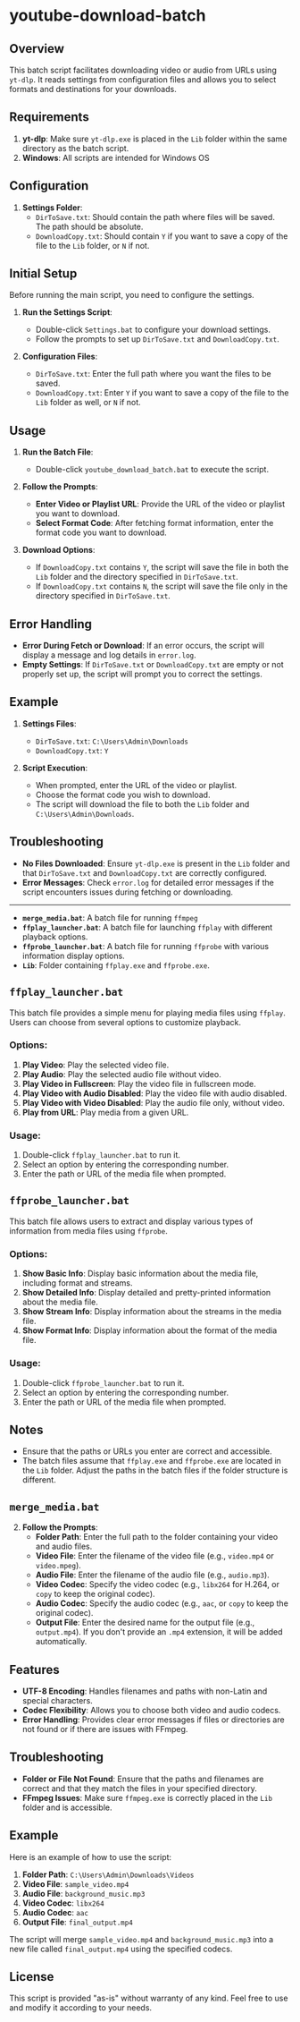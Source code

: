 # youtube-download-batch

## Overview

This batch script facilitates downloading video or audio from URLs using `yt-dlp`. It reads settings from configuration files and allows you to select formats and destinations for your downloads.

## Requirements

1. **yt-dlp**: Make sure `yt-dlp.exe` is placed in the `Lib` folder within the same directory as the batch script.
2. **Windows**: All scripts are intended for Windows OS

## Configuration

1. **Settings Folder**:
   - `DirToSave.txt`: Should contain the path where files will be saved. The path should be absolute.
   - `DownloadCopy.txt`: Should contain `Y` if you want to save a copy of the file to the `Lib` folder, or `N` if not.

## Initial Setup

Before running the main script, you need to configure the settings. 

1. **Run the Settings Script**:
   - Double-click `Settings.bat` to configure your download settings.
   - Follow the prompts to set up `DirToSave.txt` and `DownloadCopy.txt`.

2. **Configuration Files**:
   - `DirToSave.txt`: Enter the full path where you want the files to be saved.
   - `DownloadCopy.txt`: Enter `Y` if you want to save a copy of the file to the `Lib` folder as well, or `N` if not.

## Usage

1. **Run the Batch File**:
   - Double-click `youtube_download_batch.bat` to execute the script.

2. **Follow the Prompts**:
   - **Enter Video or Playlist URL**: Provide the URL of the video or playlist you want to download.
   - **Select Format Code**: After fetching format information, enter the format code you want to download.

3. **Download Options**:
   - If `DownloadCopy.txt` contains `Y`, the script will save the file in both the `Lib` folder and the directory specified in `DirToSave.txt`.
   - If `DownloadCopy.txt` contains `N`, the script will save the file only in the directory specified in `DirToSave.txt`.

## Error Handling

- **Error During Fetch or Download**: If an error occurs, the script will display a message and log details in `error.log`.
- **Empty Settings**: If `DirToSave.txt` or `DownloadCopy.txt` are empty or not properly set up, the script will prompt you to correct the settings.

## Example

1. **Settings Files**:
   - `DirToSave.txt`: `C:\Users\Admin\Downloads`
   - `DownloadCopy.txt`: `Y`

2. **Script Execution**:
   - When prompted, enter the URL of the video or playlist.
   - Choose the format code you wish to download.
   - The script will download the file to both the `Lib` folder and `C:\Users\Admin\Downloads`.

## Troubleshooting

- **No Files Downloaded**: Ensure `yt-dlp.exe` is present in the `Lib` folder and that `DirToSave.txt` and `DownloadCopy.txt` are correctly configured.
- **Error Messages**: Check `error.log` for detailed error messages if the script encounters issues during fetching or downloading.

-----

- **`merge_media.bat`**: A batch file for running `ffmpeg`
- **`ffplay_launcher.bat`**: A batch file for launching `ffplay` with different playback options.
- **`ffprobe_launcher.bat`**: A batch file for running `ffprobe` with various information display options.
- **`Lib`**: Folder containing `ffplay.exe` and `ffprobe.exe`.

## `ffplay_launcher.bat`

This batch file provides a simple menu for playing media files using `ffplay`. Users can choose from several options to customize playback.

### Options:

1. **Play Video**: Play the selected video file.
2. **Play Audio**: Play the selected audio file without video.
3. **Play Video in Fullscreen**: Play the video file in fullscreen mode.
4. **Play Video with Audio Disabled**: Play the video file with audio disabled.
5. **Play Video with Video Disabled**: Play the audio file only, without video.
6. **Play from URL**: Play media from a given URL.

### Usage:

1. Double-click `ffplay_launcher.bat` to run it.
2. Select an option by entering the corresponding number.
3. Enter the path or URL of the media file when prompted.

## `ffprobe_launcher.bat`

This batch file allows users to extract and display various types of information from media files using `ffprobe`.

### Options:

1. **Show Basic Info**: Display basic information about the media file, including format and streams.
2. **Show Detailed Info**: Display detailed and pretty-printed information about the media file.
3. **Show Stream Info**: Display information about the streams in the media file.
4. **Show Format Info**: Display information about the format of the media file.

### Usage:

1. Double-click `ffprobe_launcher.bat` to run it.
2. Select an option by entering the corresponding number.
3. Enter the path or URL of the media file when prompted.

## Notes

- Ensure that the paths or URLs you enter are correct and accessible.
- The batch files assume that `ffplay.exe` and `ffprobe.exe` are located in the `Lib` folder. Adjust the paths in the batch files if the folder structure is different.

## `merge_media.bat`

2. **Follow the Prompts**:
   - **Folder Path**: Enter the full path to the folder containing your video and audio files.
   - **Video File**: Enter the filename of the video file (e.g., `video.mp4` or `video.mpeg`).
   - **Audio File**: Enter the filename of the audio file (e.g., `audio.mp3`).
   - **Video Codec**: Specify the video codec (e.g., `libx264` for H.264, or `copy` to keep the original codec).
   - **Audio Codec**: Specify the audio codec (e.g., `aac`, or `copy` to keep the original codec).
   - **Output File**: Enter the desired name for the output file (e.g., `output.mp4`). If you don't provide an `.mp4` extension, it will be added automatically.

## Features

- **UTF-8 Encoding**: Handles filenames and paths with non-Latin and special characters.
- **Codec Flexibility**: Allows you to choose both video and audio codecs.
- **Error Handling**: Provides clear error messages if files or directories are not found or if there are issues with FFmpeg.

## Troubleshooting

- **Folder or File Not Found**: Ensure that the paths and filenames are correct and that they match the files in your specified directory.
- **FFmpeg Issues**: Make sure `ffmpeg.exe` is correctly placed in the `Lib` folder and is accessible.

## Example

Here is an example of how to use the script:

1. **Folder Path**: `C:\Users\Admin\Downloads\Videos`
2. **Video File**: `sample_video.mp4`
3. **Audio File**: `background_music.mp3`
4. **Video Codec**: `libx264`
5. **Audio Codec**: `aac`
6. **Output File**: `final_output.mp4`

The script will merge `sample_video.mp4` and `background_music.mp3` into a new file called `final_output.mp4` using the specified codecs.

## License

This script is provided "as-is" without warranty of any kind. Feel free to use and modify it according to your needs.


